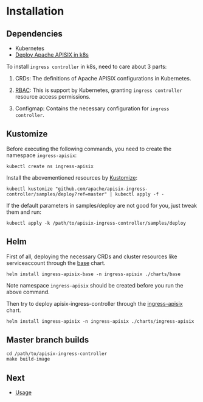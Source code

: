 <!--
#
# Licensed to the Apache Software Foundation (ASF) under one or more
# contributor license agreements.  See the NOTICE file distributed with
# this work for additional information regarding copyright ownership.
# The ASF licenses this file to You under the Apache License, Version 2.0
# (the "License"); you may not use this file except in compliance with
# the License.  You may obtain a copy of the License at
#
#     http://www.apache.org/licenses/LICENSE-2.0
#
# Unless required by applicable law or agreed to in writing, software
# distributed under the License is distributed on an "AS IS" BASIS,
# WITHOUT WARRANTIES OR CONDITIONS OF ANY KIND, either express or implied.
# See the License for the specific language governing permissions and
# limitations under the License.
#
-->

# Installation

## Dependencies

* Kubernetes
* [Deploy Apache APISIX in k8s](https://github.com/apache/apisix/blob/master/kubernetes/README.md)

To install `ingress controller` in k8s, need to care about 3 parts:

1. CRDs: The definitions of Apache APISIX configurations in Kubernetes.

2. [RBAC](https://kubernetes.io/blog/2017/04/rbac-support-in-kubernetes/): This is support by Kubernetes, granting `ingress controller` resource access permissions.

3. Configmap: Contains the necessary configuration for `ingress controller`.

## Kustomize

Before executing the following commands, you need to create the namespace `ingress-apisix`:

```shell
kubectl create ns ingress-apisix
```

Install the abovementioned resources by [Kustomize](https://kustomize.io/):

```shell
kubectl kustomize "github.com/apache/apisix-ingress-controller/samples/deploy?ref=master" | kubectl apply -f -
```

If the default parameters in samples/deploy are not good for you, just tweak them and run:

```shell
kubectl apply -k /path/to/apisix-ingress-controller/samples/deploy
```

## Helm

First of all, deploying the necessary CRDs and cluster resources like serviceaccount through the [base](../charts/base) chart.

```shell
helm install ingress-apisix-base -n ingress-apisix ./charts/base
```

Note namespace `ingress-apisix` should be created before you run the above command.

Then try to deploy apisix-ingress-controller through the [ingress-apisix](../charts/ingress-apisix) chart.

```shell
helm install ingress-apisix -n ingress-apisix ./charts/ingress-apisix
```

## Master branch builds

```shell
cd /path/to/apisix-ingress-controller
make build-image
```

## Next

* [Usage](./usage.md)
